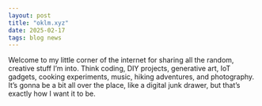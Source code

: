 ```yaml
---
layout: post
title: "oklm.xyz"
date: 2025-02-17
tags: blog news
---
```

Welcome to my little corner of the internet for sharing all the random, creative stuff I’m into. Think coding, DIY projects, generative art, IoT gadgets, cooking experiments, music, hiking adventures, and photography. It’s gonna be a bit all over the place, like a digital junk drawer, but that’s exactly how I want it to be.